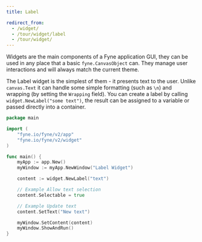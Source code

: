 ```yaml
---
title: Label

redirect_from:
  - /widget/
  - /tour/widget/label
  - /tour/widget/
---
```


Widgets are the main components of a Fyne application GUI, they can be
used in any place that a basic `fyne.CanvasObject` can. They manage user
interactions and will always match the current theme.

The Label widget is the simplest of them - it presents text to the user.
Unlike `canvas.Text` it can handle some simple formatting (such as `\n`)
and wrapping (by setting the `Wrapping` field).
You can create a label by calling `widget.NewLabel("some text")`, the
result can be assigned to a variable or passed directly into a container.

```go
package main

import (
	"fyne.io/fyne/v2/app"
	"fyne.io/fyne/v2/widget"
)

func main() {
	myApp := app.New()
	myWindow := myApp.NewWindow("Label Widget")

	content := widget.NewLabel("text")

	// Example Allow text selection
	content.Selectable = true

	// Example Update text
	content.SetText("New text")

	myWindow.SetContent(content)
	myWindow.ShowAndRun()
}
```
